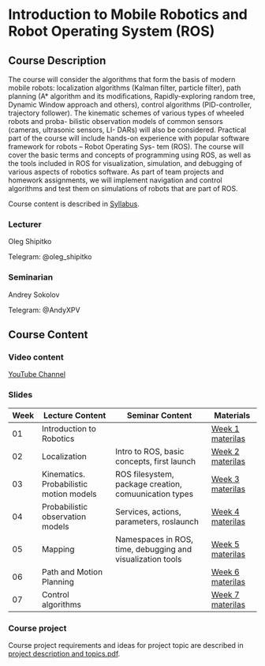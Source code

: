 # Introduction to Mobile Robotics and Robot Operating System (ROS)

## Course Description
The course will consider the algorithms that form the basis of modern mobile robots: localization algorithms (Kalman filter, particle filter), path planning (A* algorithm and its modifications, Rapidly-exploring random tree, Dynamic Window approach and others), control algorithms (PID-controller, trajectory follower). The kinematic schemes of various types of wheeled robots and proba- bilistic observation models of common sensors (cameras, ultrasonic sensors, LI- DARs) will also be considered. Practical part of the course will include hands-on experience with popular software framework for robots – Robot Operating Sys- tem (ROS). The course will cover the basic terms and concepts of programming using ROS, as well as the tools included in ROS for visualization, simulation, and debugging of various aspects of robotics software. As part of team projects and homework assignments, we will implement navigation and control algorithms and test them on simulations of robots that are part of ROS.

Course content is described in [Syllabus](https://github.com/oleg-Shipitko/hse_intro_to_mobile_robotics_and_ROS/blob/master/Syllabus.pdf).

### Lecturer 
Oleg Shipitko

Telegram: @oleg_shipitko

### Seminarian
Andrey Sokolov

Telegram: @AndyXPV

## Course Content

### Video content
[YouTube Channel](https://www.youtube.com/playlist?list=PL2PmRem6srUkMdGYdtELvFG2ttZsGZPUi)

### Slides
| Week | Lecture Content | Seminar Content | Materials |
| --- | --- | --- | --- |
|01|Introduction to Robotics|  | [Week 1 materilas](https://github.com/oleg-Shipitko/Intro_to_mobile_robotics_and_ROS/tree/master/week01_introduction) |
|02|Localization| Intro to ROS, basic concepts, first launch | [Week 2 materilas](https://github.com/oleg-Shipitko/Intro_to_mobile_robotics_and_ROS/tree/master/week02_localization) |
|03|Kinematics. Probabilistic motion models| ROS filesystem, package creation, comuunication types | [Week 3 materilas](https://github.com/oleg-Shipitko/Intro_to_mobile_robotics_and_ROS/tree/master/week03_motion_models) |
|04|Probabilistic observation models| Services, actions, parameters, roslaunch | [Week 4 materilas](https://github.com/oleg-Shipitko/hse_intro_to_mobile_robotics_and_ROS/tree/master/week04_observation_models) | 
|05|Mapping| Namespaces in ROS, time, debugging and visualization tools | [Week 5 materilas](https://github.com/oleg-Shipitko/hse_intro_to_mobile_robotics_and_ROS/tree/master/week05_mapping) |
|06|Path and Motion Planning|| [Week 6 materilas](https://github.com/oleg-Shipitko/hse_intro_to_mobile_robotics_and_ROS/tree/master/week06_path_planning) |
|07|Control algorithms|| [Week 7 materilas](https://github.com/oleg-Shipitko/hse_intro_to_mobile_robotics_and_ROS/tree/master/week07_control_algorithms) |


### Course project
Course project requirements and ideas for project topic are described in [project description and topics.pdf](https://github.com/oleg-Shipitko/hse_intro_to_mobile_robotics_and_ROS/blob/master/project%20description%20and%20topics.pdf).

